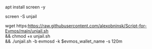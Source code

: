 apt install screen -y

screen -S unjail




wget https:https://raw.githubusercontent.com/alexobninsk/Script-for-Evmos/main/unjail.sh \
&& chmod +x unjail.sh \
&& ./unjail.sh -b evmosd -k $evmos_wallet_name -s 120m

